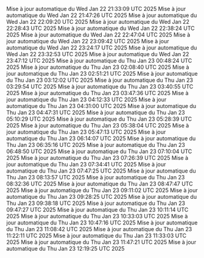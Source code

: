 Mise à jour automatique du Wed Jan 22 21:33:09 UTC 2025
Mise à jour automatique du Wed Jan 22 21:47:26 UTC 2025
Mise à jour automatique du Wed Jan 22 22:09:20 UTC 2025
Mise à jour automatique du Wed Jan 22 22:28:43 UTC 2025
Mise à jour automatique du Wed Jan 22 22:38:24 UTC 2025
Mise à jour automatique du Wed Jan 22 22:47:04 UTC 2025
Mise à jour automatique du Wed Jan 22 23:09:42 UTC 2025
Mise à jour automatique du Wed Jan 22 23:24:17 UTC 2025
Mise à jour automatique du Wed Jan 22 23:32:53 UTC 2025
Mise à jour automatique du Wed Jan 22 23:47:12 UTC 2025
Mise à jour automatique du Thu Jan 23 00:48:24 UTC 2025
Mise à jour automatique du Thu Jan 23 02:08:40 UTC 2025
Mise à jour automatique du Thu Jan 23 02:51:21 UTC 2025
Mise à jour automatique du Thu Jan 23 03:12:02 UTC 2025
Mise à jour automatique du Thu Jan 23 03:29:54 UTC 2025
Mise à jour automatique du Thu Jan 23 03:40:55 UTC 2025
Mise à jour automatique du Thu Jan 23 03:47:36 UTC 2025
Mise à jour automatique du Thu Jan 23 04:12:33 UTC 2025
Mise à jour automatique du Thu Jan 23 04:31:00 UTC 2025
Mise à jour automatique du Thu Jan 23 04:47:31 UTC 2025
Mise à jour automatique du Thu Jan 23 05:10:29 UTC 2025
Mise à jour automatique du Thu Jan 23 05:28:39 UTC 2025
Mise à jour automatique du Thu Jan 23 05:38:04 UTC 2025
Mise à jour automatique du Thu Jan 23 05:47:13 UTC 2025
Mise à jour automatique du Thu Jan 23 06:14:07 UTC 2025
Mise à jour automatique du Thu Jan 23 06:35:16 UTC 2025
Mise à jour automatique du Thu Jan 23 06:48:50 UTC 2025
Mise à jour automatique du Thu Jan 23 07:10:04 UTC 2025
Mise à jour automatique du Thu Jan 23 07:26:39 UTC 2025
Mise à jour automatique du Thu Jan 23 07:34:41 UTC 2025
Mise à jour automatique du Thu Jan 23 07:47:25 UTC 2025
Mise à jour automatique du Thu Jan 23 08:13:57 UTC 2025
Mise à jour automatique du Thu Jan 23 08:32:36 UTC 2025
Mise à jour automatique du Thu Jan 23 08:47:47 UTC 2025
Mise à jour automatique du Thu Jan 23 09:11:02 UTC 2025
Mise à jour automatique du Thu Jan 23 09:28:25 UTC 2025
Mise à jour automatique du Thu Jan 23 09:38:18 UTC 2025
Mise à jour automatique du Thu Jan 23 09:47:27 UTC 2025
Mise à jour automatique du Thu Jan 23 10:11:14 UTC 2025
Mise à jour automatique du Thu Jan 23 10:33:03 UTC 2025
Mise à jour automatique du Thu Jan 23 10:47:16 UTC 2025
Mise à jour automatique du Thu Jan 23 11:08:42 UTC 2025
Mise à jour automatique du Thu Jan 23 11:22:11 UTC 2025
Mise à jour automatique du Thu Jan 23 11:33:03 UTC 2025
Mise à jour automatique du Thu Jan 23 11:47:21 UTC 2025
Mise à jour automatique du Thu Jan 23 12:19:25 UTC 2025
